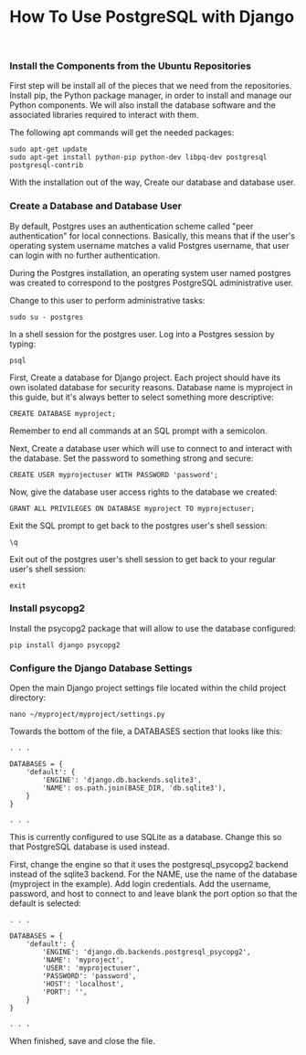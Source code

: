 <h1>How To Use PostgreSQL with Django</h1>


<br>

<h3>Install the Components from the Ubuntu Repositories</h3>

First step will be install all of the pieces that we need from the repositories. Install pip, the Python package manager, in order to install and manage our Python components. We will also install the database software and the associated libraries required to interact with them.

The following apt commands will get the needed packages:

```
sudo apt-get update
sudo apt-get install python-pip python-dev libpq-dev postgresql postgresql-contrib
```

With the installation out of the way, Create our database and database user.

<h3>Create a Database and Database User</h3>

By default, Postgres uses an authentication scheme called "peer authentication" for local connections. Basically, this means that if the user's operating system username matches a valid Postgres username, that user can login with no further authentication.

During the Postgres installation, an operating system user named postgres was created to correspond to the postgres PostgreSQL administrative user. 

Change to this user to perform administrative tasks:
```
sudo su - postgres
```
In a shell session for the postgres user. Log into a Postgres session by typing:

```
psql
```

First, Create a database for Django project. Each project should have its own isolated database for security reasons. Database name is myproject in this guide, but it's always better to select something more descriptive:

```
CREATE DATABASE myproject;
```

Remember to end all commands at an SQL prompt with a semicolon.

Next, Create a database user which will use to connect to and interact with the database. Set the password to something strong and secure:

```
CREATE USER myprojectuser WITH PASSWORD 'password';
```

Now, give the database user access rights to the database we created:

```
GRANT ALL PRIVILEGES ON DATABASE myproject TO myprojectuser;
```

Exit the SQL prompt to get back to the postgres user's shell session:

```
\q
```
Exit out of the postgres user's shell session to get back to your regular user's shell session:
```
exit
```

<h3>Install psycopg2</h3> 

Install the psycopg2 package that will allow  to use the database  configured:

```
pip install django psycopg2
```


<h3>Configure the Django Database Settings</h3>


Open the main Django project settings file located within the child project directory:

```
nano ~/myproject/myproject/settings.py
```

Towards the bottom of the file, a DATABASES section that looks like this:

```
. . .

DATABASES = {
    'default': {
        'ENGINE': 'django.db.backends.sqlite3',
        'NAME': os.path.join(BASE_DIR, 'db.sqlite3'),
    }
}

. . .
```
This is currently configured to use SQLite as a database. Change this so that  PostgreSQL database is used instead.


First, change the engine so that it uses the postgresql_psycopg2 backend instead of the sqlite3 backend. For the NAME, use the name of the database (myproject in the example). Add login credentials. Add the username, password, and host to connect to and leave blank the port option so that the default is selected:

```
. . .

DATABASES = {
    'default': {
        'ENGINE': 'django.db.backends.postgresql_psycopg2',
        'NAME': 'myproject',
        'USER': 'myprojectuser',
        'PASSWORD': 'password',
        'HOST': 'localhost',
        'PORT': '',
    }
}

. . .
```
When  finished, save and close the file.
